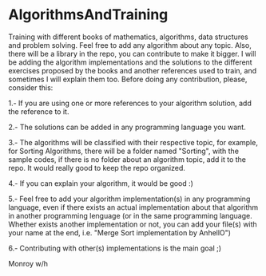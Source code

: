 AlgorithmsAndTraining
=====================

Training with different books of mathematics, algorithms, data structures and problem solving. Feel free to add any algorithm about any topic. Also, there will be a library in the repo, you can contribute to make it bigger.
I will be adding the algorithm implementations and the solutions to the different exercises proposed by the books and another references used to train, and sometimes I will explain them too. Before doing any contribution, please, consider this:

1.- If you are using one or more references to your algorithm solution, add the reference to it.

2.- The solutions can be added in any programming language you want.

3.- The algorithms will be classified with their respective topic, for example, for Sorting Algorithms, there will be a folder named "Sorting", with the sample codes, if there is no folder about an algorithm topic, add it to the repo. It would really good to keep the repo organized.

4.- If you can explain your algorithm, it would be good :)

5.- Feel free to add your algorithm implementation(s) in any programming language, even if there exists an actual implementation about that algorithm in another programming lenguage (or in the same programming language. Whether exists another implementation or not, you can add your file(s) with your name at the end, i.e. "Merge Sort implementation by AnhellO")

6.- Contributing with other(s) implementations is the main goal ;)

Monroy w/h
